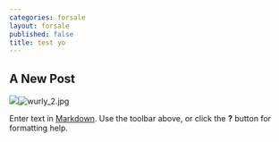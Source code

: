 ```yaml
---
categories: forsale
layout: forsale
published: false
title: test yo
---
```

## A New Post
![]({{site.baseurl}}/assets/images/wurly_2.jpg)![wurly_2.jpg]({{site.baseurl}}/assets/images/wurly_2.jpg)

Enter text in [Markdown](http://daringfireball.net/projects/markdown/). Use the toolbar above, or click the **?** button for formatting help.
